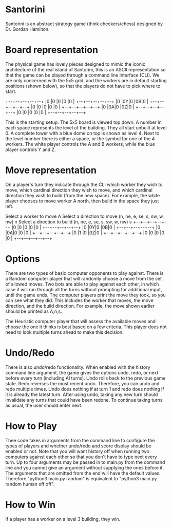 # Santorini
Santorini is an abstract strategy game (think checkers/chess) designed by Dr. Gordan Hamilton.  

# Board representation

The physical game has lovely pieces designed to mimic the iconic architecture of the real island of Santorini, this is an ASCII representation so that the game can be played through a command line interface (CLI). We are only concerned with the 5x5 grid, and the workers are in default starting positions (shown below), so that the players do not have to pick where to start.

+--+--+--+--+--+
|0 |0 |0 |0 |0 |
+--+--+--+--+--+
|0 |0Y|0 |0B|0 |
+--+--+--+--+--+
|0 |0 |0 |0 |0 |
+--+--+--+--+--+
|0 |0A|0 |0Z|0 |
+--+--+--+--+--+
|0 |0 |0 |0 |0 |
+--+--+--+--+--+

This is the starting setup. The 5x5 board is viewed top down. A number in each space represents the level of the building. They all start unbuilt at level 0. A complete tower with a blue dome on top is shown as level 4. Next to the level number there is either a space, or the symbol for one of the 4 workers. The white player controls the A and B workers, while the blue player controls Y and Z.

# Move representation

On a player's turn they indicate through the CLI which worker they wish to move, which cardinal direction they wish to move, and which cardinal direction they wish to build (from the new space). For example, the white player chooses to move worker A north, then build in the space they just left.

Select a worker to move
A
Select a direction to move (n, ne, e, se, s, sw, w, nw)
n
Select a direction to build (n, ne, e, se, s, sw, w, nw)
s
+--+--+--+--+--+
|0 |0 |0 |0 |0 |
+--+--+--+--+--+
|0 |0Y|0 |0B|0 |
+--+--+--+--+--+
|0 |0A|0 |0 |0 |
+--+--+--+--+--+
|0 |1 |0 |0Z|0 |
+--+--+--+--+--+
|0 |0 |0 |0 |0 |
+--+--+--+--+--+

# Options
There are two types of basic computer opponents to play against. There is a Random computer player that will randomly choose a move from the set of allowed moves. Two bots are able to play against each other, in which case it will run through all the turns without prompting for additional input, until the game ends. The computer players print the move they took, so you can see what they did. This includes the worker that moves, the move direction, and the build direction. For example, the move shown earlier should be printed as A,n,s.

The Heuristic computer player that will assess the available moves and choose the one it thinks is best based on a few criteria. This player does not need to look multiple turns ahead to make this decision.

# Undo/Redo

There is also undo/redo functionality. When enabled with the history command line argument, the game gives the options undo, redo, or next before every turn (including AI turns). Undo rolls back to the previous game state. Redo reverses the most recent undo. Therefore, you can undo and redo multiple times. Undo does nothing if at turn 1 and redo does nothing if it is already the latest turn. After using undo, taking any new turn should invalidate any turns that could have been redone. To continue taking turns as usual, the user should enter next.

# How to Play

Thee code takes in arguments from the command line to configure the types of players and whether undo/redo and score display should be enabled or not. Note that you will want history off when running two computers against each other so that you don't have to type next every turn. Up to four arguments may be passed in to main.py from the command line and you cannot give an argument without supplying the ones before it. The arguments that are omitted from the end will have the default values. Therefore "python3 main.py random" is equivalent to "python3 main.py random human off off".

# How to Win

If a player has a worker on a level 3 building, they win. 
